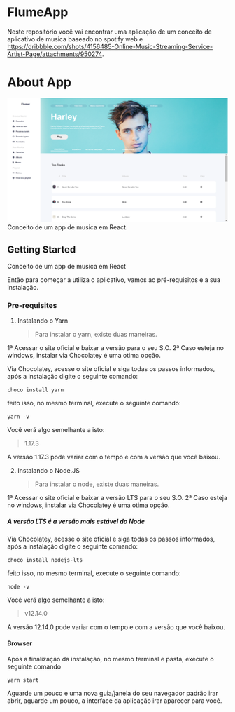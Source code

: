 # FlumeApp

Neste repositório você vai encontrar uma aplicação de um conceito de aplicativo de musica baseado no spotify web e https://dribbble.com/shots/4156485-Online-Music-Streaming-Service-Artist-Page/attachments/950274.

# About App
<img src="./show/cover.png">
<br>
Conceito de um app de musica em React.

## Getting Started

Conceito de um app de musica em React

Então para começar a utiliza o aplicativo, vamos ao pré-requisitos e a sua instalação.

### Pre-requisites

1.  Instalando o Yarn
    > Para instalar o yarn, existe duas maneiras.

1ª Acessar o site oficial e baixar a versão para o seu S.O.
2ª Caso esteja no windows, instalar via Chocolatey é uma otima opção.

Via Chocolatey, acesse o site oficial e siga todas os passos informados, após a instalação digite o seguinte comando:

```
choco install yarn
```

feito isso, no mesmo terminal, execute o seguinte comando:

```
yarn -v
```

Você verá algo semelhante a isto:

> 1.17.3

A versão 1.17.3 pode variar com o tempo e com a versão que você baixou.

2.  Instalando o Node.JS
    > Para instalar o node, existe duas maneiras.

1ª Acessar o site oficial e baixar a versão LTS para o seu S.O.
2ª Caso esteja no windows, instalar via Chocolatey é uma otima opção.

##### A versão LTS é a versão mais estável do Node

Via Chocolatey, acesse o site oficial e siga todas os passos informados, após a instalação digite o seguinte comando:

```
choco install nodejs-lts
```

feito isso, no mesmo terminal, execute o seguinte comando:

```
node -v
```

Você verá algo semelhante a isto:

> v12.14.0

A versão 12.14.0 pode variar com o tempo e com a versão que você baixou.

#### Browser

Após a finalização da instalação, no mesmo terminal e pasta, execute o seguinte comando

```
yarn start
```

Aguarde um pouco e uma nova guia/janela do seu navegador padrão irar abrir, aguarde um pouco, a interface da aplicação irar aparecer para você.

